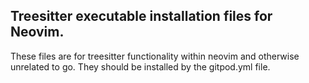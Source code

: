 ## Treesitter executable installation files for Neovim.

These files are for treesitter functionality within neovim and otherwise unrelated to go. They should be installed by the gitpod.yml file.
